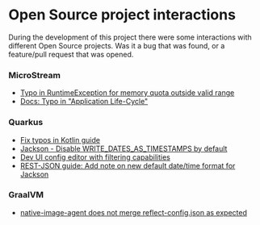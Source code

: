 # Open Source project interactions

During the development of this project there were some interactions
with different Open Source projects.
Was it a bug that was found, or a feature/pull request that was opened.

### MicroStream

- [Typo in RuntimeException for memory quota outside valid range](https://github.com/microstream-one/microstream/issues/3)
- [Docs: Typo in "Application Life-Cycle"](https://github.com/microstream-one/microstream/issues/4)

### Quarkus

- [Fix typos in Kotlin guide](https://github.com/quarkusio/quarkus/pull/15134)
- [Jackson - Disable WRITE_DATES_AS_TIMESTAMPS by default](https://github.com/quarkusio/quarkus/pull/15139)
- [Dev UI config editor with filtering capabilities](https://github.com/quarkusio/quarkus/issues/15196)
- [REST-JSON guide: Add note on new default date/time format for Jackson](https://github.com/quarkusio/quarkus/pull/15217)

### GraalVM

- [native-image-agent does not merge reflect-config.json as expected](https://github.com/oracle/graal/issues/3192)
